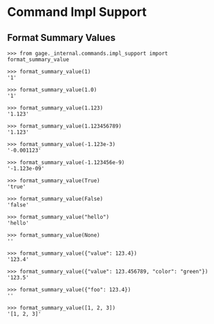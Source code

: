 # Command Impl Support

## Format Summary Values

    >>> from gage._internal.commands.impl_support import format_summary_value

    >>> format_summary_value(1)
    '1'

    >>> format_summary_value(1.0)
    '1'

    >>> format_summary_value(1.123)
    '1.123'

    >>> format_summary_value(1.123456789)
    '1.123'

    >>> format_summary_value(-1.123e-3)
    '-0.001123'

    >>> format_summary_value(-1.123456e-9)
    '-1.123e-09'

    >>> format_summary_value(True)
    'true'

    >>> format_summary_value(False)
    'false'

    >>> format_summary_value("hello")
    'hello'

    >>> format_summary_value(None)
    ''

    >>> format_summary_value({"value": 123.4})
    '123.4'

    >>> format_summary_value({"value": 123.456789, "color": "green"})
    '123.5'

    >>> format_summary_value({"foo": 123.4})
    ''

    >>> format_summary_value([1, 2, 3])
    '[1, 2, 3]'
